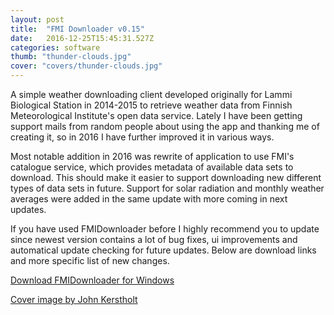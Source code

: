 ```yaml
---
layout: post
title:  "FMI Downloader v0.15"
date:   2016-12-25T15:45:31.527Z
categories: software
thumb: "thunder-clouds.jpg"
cover: "covers/thunder-clouds.jpg"
---
```


A simple weather downloading client developed originally for Lammi Biological Station in 2014-2015 to retrieve weather data from
Finnish Meteorological Institute's open data service.
Lately I have been getting support mails from random people about using the app and thanking me of creating it, so in 2016 I have
further improved it in various ways.

Most notable addition in 2016 was rewrite of application to use FMI's catalogue service, which provides metadata of available data sets
to download. This should make it easier to support downloading new different types of data sets in future. Support for solar radiation
and monthly weather averages were added in the same update with more coming in next updates.

If you have used FMIDownloader before I highly recommend you to update since newest version contains a lot of bug fixes,
ui improvements and automatical update checking for future updates. Below are download links and more specific list of new changes.

[Download FMIDownloader for Windows](https://github.com/Tumetsu/FMI-weather-downloader/releases)

[Cover image by John Kerstholt](http://commons.wikimedia.org/wiki/Commons:Photo_challenge/2014_-_December_-_Bad_weather#/media/File:Rolling-thunder-cloud.jpg)